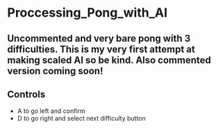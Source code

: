 Proccessing_Pong_with_AI
======
Uncommented and very bare pong with 3 difficulties. This is my very first attempt at making scaled AI so be kind. Also commented version coming soon!
------
Controls
------
* A to go left and confirm
* D to go right and select next difficulty button

